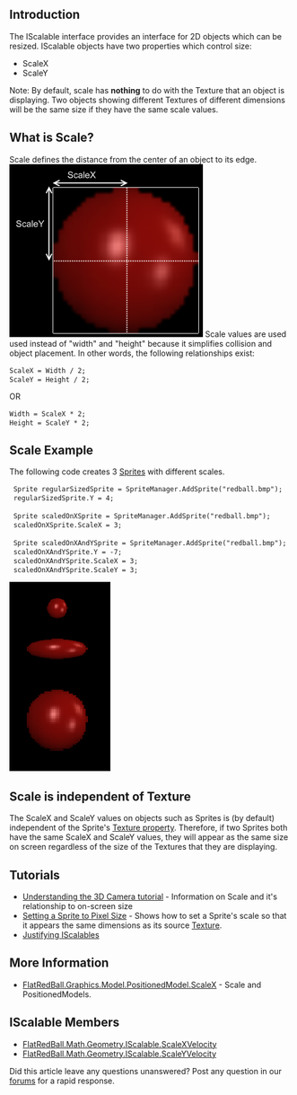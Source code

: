 ## Introduction

The IScalable interface provides an interface for 2D objects which can be resized. IScalable objects have two properties which control size:

-   ScaleX
-   ScaleY

Note: By default, scale has **nothing** to do with the Texture that an object is displaying. Two objects showing different Textures of different dimensions will be the same size if they have the same scale values.

## What is Scale?

Scale defines the distance from the center of an object to its edge. ![ScaleDiagram.png](/media/migrated_media-ScaleDiagram.png) Scale values are used used instead of "width" and "height" because it simplifies collision and object placement. In other words, the following relationships exist:

    ScaleX = Width / 2;
    ScaleY = Height / 2;

OR

    Width = ScaleX * 2;
    Height = ScaleY * 2;

## Scale Example

The following code creates 3 [Sprites](/frb/docs/index.php?title=FlatRedBall.Sprite "FlatRedBall.Sprite") with different scales.

     Sprite regularSizedSprite = SpriteManager.AddSprite("redball.bmp");
     regularSizedSprite.Y = 4;

     Sprite scaledOnXSprite = SpriteManager.AddSprite("redball.bmp");
     scaledOnXSprite.ScaleX = 3;

     Sprite scaledOnXAndYSprite = SpriteManager.AddSprite("redball.bmp");
     scaledOnXAndYSprite.Y = -7;
     scaledOnXAndYSprite.ScaleX = 3;
     scaledOnXAndYSprite.ScaleY = 3;

![ScaledSprites.png](/media/migrated_media-ScaledSprites.png)

## Scale is independent of Texture

The ScaleX and ScaleY values on objects such as Sprites is (by default) independent of the Sprite's [Texture property](/frb/docs/index.php?title=FlatRedBall.Sprite.Texture "FlatRedBall.Sprite.Texture"). Therefore, if two Sprites both have the same ScaleX and ScaleY values, they will appear as the same size on screen regardless of the size of the Textures that they are displaying.

## Tutorials

-   [Understanding the 3D Camera tutorial](/frb/docs/index.php?title=FlatRedBallXna:Tutorials:Understanding_the_3D_Camera "FlatRedBallXna:Tutorials:Understanding the 3D Camera") - Information on Scale and it's relationship to on-screen size
-   [Setting a Sprite to Pixel Size](/frb/docs/index.php?title=FlatRedBallXna:Tutorials:Understanding_the_3D_Camera#Setting_a_Sprite_to_Pixel_Size "FlatRedBallXna:Tutorials:Understanding the 3D Camera") - Shows how to set a Sprite's scale so that it appears the same dimensions as its source [Texture](/frb/docs/index.php?title=Microsoft.Xna.Framework.Graphics.Texture2D "Microsoft.Xna.Framework.Graphics.Texture2D").
-   [Justifying IScalables](/frb/docs/index.php?title=FlatRedBallXna:Tutorials:Justifying_IScalables "FlatRedBallXna:Tutorials:Justifying IScalables")

## More Information

-   [FlatRedBall.Graphics.Model.PositionedModel.ScaleX](/frb/docs/index.php?title=FlatRedBall.Graphics.Model.PositionedModel.ScaleX "FlatRedBall.Graphics.Model.PositionedModel.ScaleX") - Scale and PositionedModels.

## IScalable Members

-   [FlatRedBall.Math.Geometry.IScalable.ScaleXVelocity](/frb/docs/index.php?title=FlatRedBall.Math.Geometry.IScalable.ScaleXVelocity&action=edit&redlink=1 "FlatRedBall.Math.Geometry.IScalable.ScaleXVelocity (page does not exist)")
-   [FlatRedBall.Math.Geometry.IScalable.ScaleYVelocity](/frb/docs/index.php?title=FlatRedBall.Math.Geometry.IScalable.ScaleYVelocity&action=edit&redlink=1 "FlatRedBall.Math.Geometry.IScalable.ScaleYVelocity (page does not exist)")

Did this article leave any questions unanswered? Post any question in our [forums](/frb/forum.md) for a rapid response.
